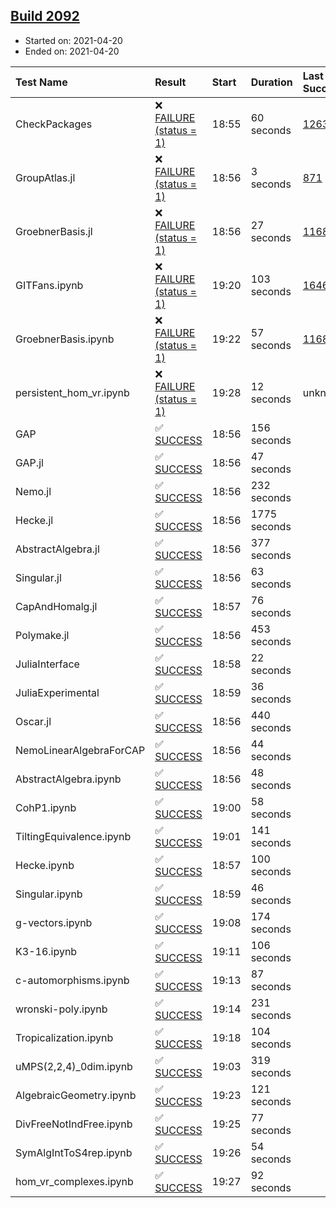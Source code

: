 ## [Build 2092](https://oscarci.mathematik.uni-kl.de/job/oscar-stable/2092/)

* Started on: 2021-04-20
* Ended on: 2021-04-20

| Test Name    | Result | Start | Duration | Last Success | First Failure |
|:-------------|:-------|:------|:---------|:-------------|:--------------|
| CheckPackages | ❌ [FAILURE (status = 1)](https://oscarci.mathematik.uni-kl.de/job/oscar-stable/2092/artifact/logs/build-2092/CheckPackages.log) | 18:55 | 60 seconds | [1263](https://oscarci.mathematik.uni-kl.de/job/oscar-stable/1263/) | [1264](https://oscarci.mathematik.uni-kl.de/job/oscar-stable/1264/) |
| GroupAtlas.jl | ❌ [FAILURE (status = 1)](https://oscarci.mathematik.uni-kl.de/job/oscar-stable/2092/artifact/logs/build-2092/GroupAtlas.jl.log) | 18:56 | 3 seconds | [871](https://oscarci.mathematik.uni-kl.de/job/oscar-stable/871/) | [872](https://oscarci.mathematik.uni-kl.de/job/oscar-stable/872/) |
| GroebnerBasis.jl | ❌ [FAILURE (status = 1)](https://oscarci.mathematik.uni-kl.de/job/oscar-stable/2092/artifact/logs/build-2092/GroebnerBasis.jl.log) | 18:56 | 27 seconds | [1168](https://oscarci.mathematik.uni-kl.de/job/oscar-stable/1168/) | [1169](https://oscarci.mathematik.uni-kl.de/job/oscar-stable/1169/) |
| GITFans.ipynb | ❌ [FAILURE (status = 1)](https://oscarci.mathematik.uni-kl.de/job/oscar-stable/2092/artifact/logs/build-2092/GITFans.ipynb.log) | 19:20 | 103 seconds | [1646](https://oscarci.mathematik.uni-kl.de/job/oscar-stable/1646/) | [1647](https://oscarci.mathematik.uni-kl.de/job/oscar-stable/1647/) |
| GroebnerBasis.ipynb | ❌ [FAILURE (status = 1)](https://oscarci.mathematik.uni-kl.de/job/oscar-stable/2092/artifact/logs/build-2092/GroebnerBasis.ipynb.log) | 19:22 | 57 seconds | [1168](https://oscarci.mathematik.uni-kl.de/job/oscar-stable/1168/) | [1169](https://oscarci.mathematik.uni-kl.de/job/oscar-stable/1169/) |
| persistent_hom_vr.ipynb | ❌ [FAILURE (status = 1)](https://oscarci.mathematik.uni-kl.de/job/oscar-stable/2092/artifact/logs/build-2092/persistent_hom_vr.ipynb.log) | 19:28 | 12 seconds | unknown | unknown |
| GAP | ✅ [SUCCESS](https://oscarci.mathematik.uni-kl.de/job/oscar-stable/2092/artifact/logs/build-2092/GAP.log) | 18:56 | 156 seconds |  |  |
| GAP.jl | ✅ [SUCCESS](https://oscarci.mathematik.uni-kl.de/job/oscar-stable/2092/artifact/logs/build-2092/GAP.jl.log) | 18:56 | 47 seconds |  |  |
| Nemo.jl | ✅ [SUCCESS](https://oscarci.mathematik.uni-kl.de/job/oscar-stable/2092/artifact/logs/build-2092/Nemo.jl.log) | 18:56 | 232 seconds |  |  |
| Hecke.jl | ✅ [SUCCESS](https://oscarci.mathematik.uni-kl.de/job/oscar-stable/2092/artifact/logs/build-2092/Hecke.jl.log) | 18:56 | 1775 seconds |  |  |
| AbstractAlgebra.jl | ✅ [SUCCESS](https://oscarci.mathematik.uni-kl.de/job/oscar-stable/2092/artifact/logs/build-2092/AbstractAlgebra.jl.log) | 18:56 | 377 seconds |  |  |
| Singular.jl | ✅ [SUCCESS](https://oscarci.mathematik.uni-kl.de/job/oscar-stable/2092/artifact/logs/build-2092/Singular.jl.log) | 18:56 | 63 seconds |  |  |
| CapAndHomalg.jl | ✅ [SUCCESS](https://oscarci.mathematik.uni-kl.de/job/oscar-stable/2092/artifact/logs/build-2092/CapAndHomalg.jl.log) | 18:57 | 76 seconds |  |  |
| Polymake.jl | ✅ [SUCCESS](https://oscarci.mathematik.uni-kl.de/job/oscar-stable/2092/artifact/logs/build-2092/Polymake.jl.log) | 18:56 | 453 seconds |  |  |
| JuliaInterface | ✅ [SUCCESS](https://oscarci.mathematik.uni-kl.de/job/oscar-stable/2092/artifact/logs/build-2092/JuliaInterface.log) | 18:58 | 22 seconds |  |  |
| JuliaExperimental | ✅ [SUCCESS](https://oscarci.mathematik.uni-kl.de/job/oscar-stable/2092/artifact/logs/build-2092/JuliaExperimental.log) | 18:59 | 36 seconds |  |  |
| Oscar.jl | ✅ [SUCCESS](https://oscarci.mathematik.uni-kl.de/job/oscar-stable/2092/artifact/logs/build-2092/Oscar.jl.log) | 18:56 | 440 seconds |  |  |
| NemoLinearAlgebraForCAP | ✅ [SUCCESS](https://oscarci.mathematik.uni-kl.de/job/oscar-stable/2092/artifact/logs/build-2092/NemoLinearAlgebraForCAP.log) | 18:56 | 44 seconds |  |  |
| AbstractAlgebra.ipynb | ✅ [SUCCESS](https://oscarci.mathematik.uni-kl.de/job/oscar-stable/2092/artifact/logs/build-2092/AbstractAlgebra.ipynb.log) | 18:56 | 48 seconds |  |  |
| CohP1.ipynb | ✅ [SUCCESS](https://oscarci.mathematik.uni-kl.de/job/oscar-stable/2092/artifact/logs/build-2092/CohP1.ipynb.log) | 19:00 | 58 seconds |  |  |
| TiltingEquivalence.ipynb | ✅ [SUCCESS](https://oscarci.mathematik.uni-kl.de/job/oscar-stable/2092/artifact/logs/build-2092/TiltingEquivalence.ipynb.log) | 19:01 | 141 seconds |  |  |
| Hecke.ipynb | ✅ [SUCCESS](https://oscarci.mathematik.uni-kl.de/job/oscar-stable/2092/artifact/logs/build-2092/Hecke.ipynb.log) | 18:57 | 100 seconds |  |  |
| Singular.ipynb | ✅ [SUCCESS](https://oscarci.mathematik.uni-kl.de/job/oscar-stable/2092/artifact/logs/build-2092/Singular.ipynb.log) | 18:59 | 46 seconds |  |  |
| g-vectors.ipynb | ✅ [SUCCESS](https://oscarci.mathematik.uni-kl.de/job/oscar-stable/2092/artifact/logs/build-2092/g-vectors.ipynb.log) | 19:08 | 174 seconds |  |  |
| K3-16.ipynb | ✅ [SUCCESS](https://oscarci.mathematik.uni-kl.de/job/oscar-stable/2092/artifact/logs/build-2092/K3-16.ipynb.log) | 19:11 | 106 seconds |  |  |
| c-automorphisms.ipynb | ✅ [SUCCESS](https://oscarci.mathematik.uni-kl.de/job/oscar-stable/2092/artifact/logs/build-2092/c-automorphisms.ipynb.log) | 19:13 | 87 seconds |  |  |
| wronski-poly.ipynb | ✅ [SUCCESS](https://oscarci.mathematik.uni-kl.de/job/oscar-stable/2092/artifact/logs/build-2092/wronski-poly.ipynb.log) | 19:14 | 231 seconds |  |  |
| Tropicalization.ipynb | ✅ [SUCCESS](https://oscarci.mathematik.uni-kl.de/job/oscar-stable/2092/artifact/logs/build-2092/Tropicalization.ipynb.log) | 19:18 | 104 seconds |  |  |
| uMPS(2,2,4)_0dim.ipynb | ✅ [SUCCESS](https://oscarci.mathematik.uni-kl.de/job/oscar-stable/2092/artifact/logs/build-2092/uMPS-2-2-4-_0dim.ipynb.log) | 19:03 | 319 seconds |  |  |
| AlgebraicGeometry.ipynb | ✅ [SUCCESS](https://oscarci.mathematik.uni-kl.de/job/oscar-stable/2092/artifact/logs/build-2092/AlgebraicGeometry.ipynb.log) | 19:23 | 121 seconds |  |  |
| DivFreeNotIndFree.ipynb | ✅ [SUCCESS](https://oscarci.mathematik.uni-kl.de/job/oscar-stable/2092/artifact/logs/build-2092/DivFreeNotIndFree.ipynb.log) | 19:25 | 77 seconds |  |  |
| SymAlgIntToS4rep.ipynb | ✅ [SUCCESS](https://oscarci.mathematik.uni-kl.de/job/oscar-stable/2092/artifact/logs/build-2092/SymAlgIntToS4rep.ipynb.log) | 19:26 | 54 seconds |  |  |
| hom_vr_complexes.ipynb | ✅ [SUCCESS](https://oscarci.mathematik.uni-kl.de/job/oscar-stable/2092/artifact/logs/build-2092/hom_vr_complexes.ipynb.log) | 19:27 | 92 seconds |  |  |
